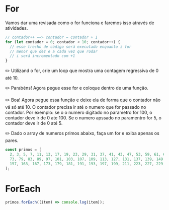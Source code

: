 # For

Vamos dar uma revisada como o for funciona e faremos isso através de atividades.

```js
// contador++ ==> contador = contador + 1
for (let contador = 0; contador < 10; contador++) {
  // esse trecho de código será executado enquanto i for
  // menor que dez e a cada vez que rodar
  // i será incrementado com +1
}
```

✏️ Utilizand o for, crie um loop que mostra uma contagem regressiva de 0 até 10.

✏️ Parabéns! Agora pegue esse for e coloque dentro de uma função.

✏️ Boa! Agora pegue essa função e deixe ela de forma que o contador não vá só até 10. O contador precisa ir até o numero que for passado no contador. Por exemplo: se o o numero digitado no parametro for 100, o contador deve ir de 0 ate 100. Se o numero apssado no paramentro for 5, o contador deve ir de 0 até 5.

✏️ Dado o array de numeros primos abaixo, faça um for e exiba apenas os pares.

```javascript
const primos = [
  2, 3, 5, 7, 11, 13, 17, 19, 23, 29, 31, 37, 41, 43, 47, 53, 59, 61, 67, 71,
  73, 79, 83, 89, 97, 101, 103, 107, 109, 113, 127, 131, 137, 139, 149, 151,
  157, 163, 167, 173, 179, 181, 191, 193, 197, 199, 211, 223, 227, 229, 233,
];
```

# ForEach

```javascript
primos.forEach((item) => console.log(item));
```
